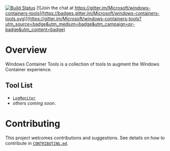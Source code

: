[![Build Status](https://dev.azure.com/ms/windows-container-tools/_apis/build/status/microsoft.windows-container-tools?branchName=main)](https://dev.azure.com/ms/windows-container-tools/_build/latest?definitionId=265&branchName=main)  [![Join the chat at https://gitter.im/Microsoft/windows-containers-tools](https://badges.gitter.im/Microsoft/windows-containers-tools.svg)](https://gitter.im/Microsoft/windows-containers-tools?utm_source=badge&utm_medium=badge&utm_campaign=pr-badge&utm_content=badge)


# Overview
Windows Container Tools is a collection of tools to augment the Windows Container experience.

## Tool List

* [`LogMonitor`](./LogMonitor/)
* _others coming soon_.

# Contributing

This project welcomes contributions and suggestions. See details on how to contribute in [`CONTRIBUTING.md`](./CONTRIBUTING.md).
